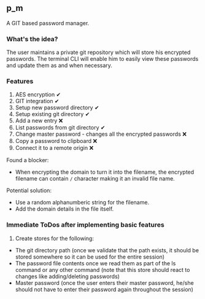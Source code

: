 ## p_m

A GIT based password manager.

### What's the idea?

The user maintains a private git repository which will store his encrypted passwords.
The terminal CLI will enable him to easily view these passwords and update them as and when necessary.

### Features

1. AES encryption ✔
2. GIT integration ✔
3. Setup new password directory ✔
4. Setup existing git directory ✔
5. Add a new entry ❌
6. List passwords from git directory ✔
7. Change master password - changes all the encrypted passwords ❌
8. Copy a password to clipboard ❌
9. Connect it to a remote origin ❌

Found a blocker:
- When encrypting the domain to turn it into the filename, the encrypted filename can contain `/` character making it an invalid file name.

Potential solution:
- Use a random alphanumberic string for the filename.
- Add the domain details in the file itself.

### Immediate  ToDos after implementing basic features
1. Create stores for the following:
  - The git directory path (once we validate that the path exists, it should be stored somewhere so it can be used for the entire session)
  - The password file contents once we read them as part of the ls command or any other command (note that this store should react to changes like adding/deleting passwords)
  - Master password (once the user enters their master password, he/she should not have to enter their password again throughout the session)
